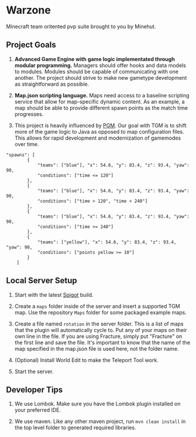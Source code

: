 # Warzone
Minecraft team oritented pvp suite brought to you by Minehut.

## Project Goals

1. **Advanced Game Engine with game logic implementated through modular programming.** 
Managers should offer hooks and data models to modules. 
Modules should be capable of communicating with one another.
The project should strive to make new gametype development as straightforward as possible.

2. **Map.json scripting language.**
Maps need access to a baseline scripting service that allow for map-specific dynamic content.
As an example, a map should be able to provide different spawn points as the match time progresses.

3. This project is heavily influenced by [PGM](https://github.com/OvercastNetwork/ProjectAres). Our goal with TGM is to shift more of the game logic to Java as opposed to map configuration files. This allows for rapid development and modernization of gamemodes over time. 
```
"spawns": [
		{ 
			"teams": ["blue"], "x": 54.6, "y": 83.4, "z": 93.4, "yaw": 90,
			"conditions": ["time <= 120"]
		},
		{ 
			"teams": ["blue"], "x": 54.6, "y": 83.4, "z": 93.4, "yaw": 90,
			"conditions": ["time > 120", "time < 240"]
		},
		{ 
			"teams": ["blue"], "x": 54.6, "y": 83.4, "z": 93.4, "yaw": 90,
			"conditions": ["time >= 240"]
		},
		{ 
			"teams": ["yellow"], "x": 54.6, "y": 83.4, "z": 93.4, "yaw": 90,
			"conditions": ["points yellow >= 10"]
		}
	]
  ```
  

## Local Server Setup
 
1. Start with the latest [Spigot](https://www.spigotmc.org/) build. 
 
2. Create a `maps` folder inside of the server and insert a supported TGM map. Use the repository `Maps` folder for some packaged example maps. 
 
3. Create a file named `rotation` in the server folder. This is a list of maps that the plugin will automatically cycle to. Put any of your maps on their own line in the file. If you are using Fracture, simply put "Fracture" on the first line and save the file. It's important to know that the name of the map specified in the map.json file is used here, not the folder name.
 
4. (Optional) Install World Edit to make the Teleport Tool work.  
 
5. Start the server.
 
## Developer Tips

1. We use Lombok. Make sure you have the Lombok plugin installed on your preferred IDE.

2. We use maven. Like any other maven project, run `mvn clean install` in the top level folder to generated required libraries.
